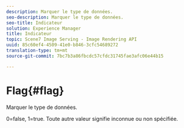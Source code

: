 ```yaml
---
description: Marquer le type de données.
seo-description: Marquer le type de données.
seo-title: Indicateur
solution: Experience Manager
title: Indicateur
topic: Scene7 Image Serving - Image Rendering API
uuid: 85c60ef4-4509-41e0-b846-3cfc54689272
translation-type: tm+mt
source-git-commit: 7bc7b3a86fbcdc57cfdc31745fae3afc06e44b15

---
```



# Flag{#flag}

Marquer le type de données.

0=false, 1=true. Toute autre valeur signifie inconnue ou non spécifiée.
